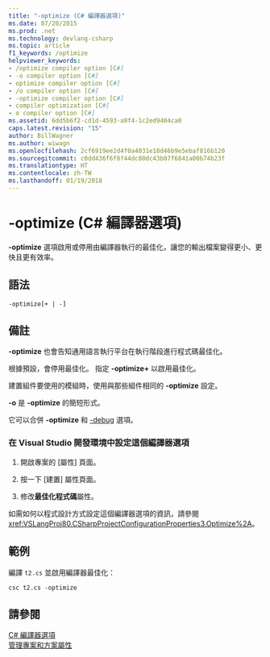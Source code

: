 ```yaml
---
title: "-optimize (C# 編譯器選項)"
ms.date: 07/20/2015
ms.prod: .net
ms.technology: devlang-csharp
ms.topic: article
f1_keywords: /optimize
helpviewer_keywords:
- /optimize compiler option [C#]
- -o compiler option [C#]
- optimize compiler option [C#]
- /o compiler option [C#]
- -optimize compiler option [C#]
- compiler optimization [C#]
- o compiler option [C#]
ms.assetid: 6dd5b6f2-cd1d-4593-a9f4-1c2ed9404ca0
caps.latest.revision: "15"
author: BillWagner
ms.author: wiwagn
ms.openlocfilehash: 2cf6919ee2d4f0a4031e18d46b9e5ebaf816b120
ms.sourcegitcommit: c0dd436f6f8f44dc80dc43b07f6841a00b74b23f
ms.translationtype: HT
ms.contentlocale: zh-TW
ms.lasthandoff: 01/19/2018
---
```

# <a name="-optimize-c-compiler-options"></a>-optimize (C# 編譯器選項)
**-optimize** 選項啟用或停用由編譯器執行的最佳化，讓您的輸出檔案變得更小、更快且更有效率。  
  
## <a name="syntax"></a>語法  
  
```console  
-optimize[+ | -]  
```  
  
## <a name="remarks"></a>備註  
 **-optimize** 也會告知通用語言執行平台在執行階段進行程式碼最佳化。  
  
 根據預設，會停用最佳化。 指定 **-optimize+** 以啟用最佳化。  
  
 建置組件要使用的模組時，使用與那些組件相同的 **-optimize** 設定。  
  
 **-o** 是 **-optimize** 的簡短形式。  
  
 它可以合併 **-optimize** 和 [-debug](../../../csharp/language-reference/compiler-options/debug-compiler-option.md) 選項。  
  
### <a name="to-set-this-compiler-option-in-the-visual-studio-development-environment"></a>在 Visual Studio 開發環境中設定這個編譯器選項  
  
1.  開啟專案的 [屬性] 頁面。  
  
2.  按一下 [建置] 屬性頁面。  
  
3.  修改**最佳化程式碼**屬性。  
  
 如需如何以程式設計方式設定這個編譯器選項的資訊，請參閱 <xref:VSLangProj80.CSharpProjectConfigurationProperties3.Optimize%2A>。  
  
## <a name="example"></a>範例  
 編譯 `t2.cs` 並啟用編譯器最佳化：  
  
```console  
csc t2.cs -optimize  
```  
  
## <a name="see-also"></a>請參閱  
 [C# 編譯器選項](../../../csharp/language-reference/compiler-options/index.md)  
 [管理專案和方案屬性](/visualstudio/ide/managing-project-and-solution-properties)
